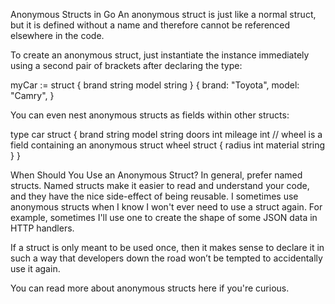 Anonymous Structs in Go
An anonymous struct is just like a normal struct, but it is defined without a name and therefore cannot be referenced elsewhere in the code.

To create an anonymous struct, just instantiate the instance immediately using a second pair of brackets after declaring the type:

myCar := struct {
  brand string
  model string
} {
  brand: "Toyota",
  model: "Camry",
}

You can even nest anonymous structs as fields within other structs:

type car struct {
  brand string
  model string
  doors int
  mileage int
  // wheel is a field containing an anonymous struct
  wheel struct {
    radius int
    material string
  }
}

When Should You Use an Anonymous Struct?
In general, prefer named structs. Named structs make it easier to read and understand your code, and they have the nice side-effect of being reusable. I sometimes use anonymous structs when I know I won't ever need to use a struct again. For example, sometimes I'll use one to create the shape of some JSON data in HTTP handlers.

If a struct is only meant to be used once, then it makes sense to declare it in such a way that developers down the road won’t be tempted to accidentally use it again.

You can read more about anonymous structs here if you're curious.





